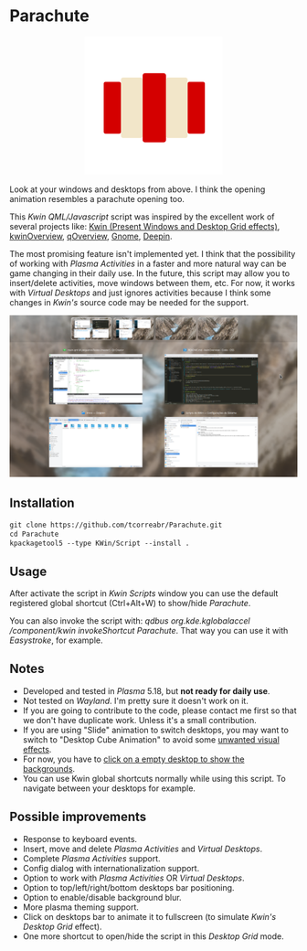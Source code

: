 # Parachute

<p align="center">
  <img src="parachute.svg">
</p>

Look at your windows and desktops from above. I think the opening animation resembles a parachute opening too.

This *Kwin QML/Javascript* script was inspired by the excellent work of several projects like: [Kwin (Present Windows and Desktop Grid effects)](https://github.com/KDE/kwin), [kwinOverview](https://github.com/astatide/kwinOverview), [qOverview](https://gitlab.com/bharadwaj-raju/QOverview), [Gnome](https://www.gnome.org/), [Deepin](https://www.deepin.org/).

The most promising feature isn't implemented yet. I think that the possibility of working with *Plasma Activities* in a faster and more natural way can be game changing in their daily use. In the future, this script may allow you to insert/delete activities, move windows between them, etc. For now, it works with *Virtual Desktops* and just ignores activities because I think some changes in *Kwin's* source code may be needed for the support.

![](parachute.png)

## Installation

  ```
  git clone https://github.com/tcorreabr/Parachute.git
  cd Parachute
  kpackagetool5 --type KWin/Script --install .
  ```

## Usage

After activate the script in *Kwin Scripts* window you can use the default registered global shortcut (Ctrl+Alt+W) to show/hide *Parachute*.
  
You can also invoke the script with: *qdbus org.kde.kglobalaccel /component/kwin invokeShortcut Parachute*. That way you can use it with *Easystroke*, for example.

## Notes

* Developed and tested in *Plasma* 5.18, but **not ready for daily use**.
* Not tested on *Wayland*. I'm pretty sure it doesn't work on it.
* If you are going to contribute to the code, please contact me first so that we don't have duplicate work. Unless it's a small contribution.
* If you are using "Slide" animation to switch desktops, you may want to switch to "Desktop Cube Animation" to avoid some [unwanted visual effects](https://github.com/tcorreabr/Parachute/issues/1).
* For now, you have to [click on a empty desktop to show the backgrounds](https://github.com/tcorreabr/Parachute/issues/6).
* You can use Kwin global shortcuts normally while using this script. To navigate between your desktops for example.

## Possible improvements

* Response to keyboard events.
* Insert, move and delete *Plasma Activities* and *Virtual Desktops*.
* Complete *Plasma Activities* support.
* Config dialog with internationalization support.
* Option to work with *Plasma Activities* OR *Virtual Desktops*.
* Option to top/left/right/bottom desktops bar positioning.
* Option to enable/disable background blur.
* More plasma theming support.
* Click on desktops bar to animate it to fullscreen (to simulate *Kwin's Desktop Grid* effect).
* One more shortcut to open/hide the script in this *Desktop Grid* mode.

